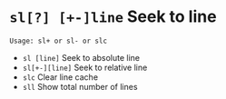 <!-- TITLE: sl -->

#  `sl[?] [+-]line` Seek to line


```
Usage: sl+ or sl- or slc
```


- `sl [line]` Seek to absolute line
- `sl[+-][line]` Seek to relative line
- `slc` Clear line cache
- `sll` Show total number of lines

<p hidden>sl slc sll</p>